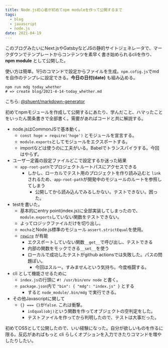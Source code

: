 ```yaml
---
title: Node.js初心者が初めてnpm moduleを作って公開するまで
tags:
  - blog
  - javascript
  - node.js
date: 2021-04-19
---
```


このブログみたいにNext.jsやGatsbyなどJSの静的サイトジェネレータで、マークダウンでテンプレートからコンテンツを素早く書き始められるcliを作り、**npm module** として公開した。

使い方は簡単。1行のコマンドで設定からファイルを生成。`npm.cofig.js`でmdを自作のテンプレに設定できる。**今日の日付(date)** も組み込める。

```shell
npm run mdg today_whether
# => create blog/2021-4-14-today_whether.md
```

こちら: [@shuent/markdown-generator](https://www.npmjs.com/package/@shuent/markdown-generator)

初めてnpmモジュールを作成して公開するにあたり、学んだこと、ハマったことをいったん箇条書きで全部書く。需要があればコードと共に解説する。

- node.jsはCommonJSで基本動く。
  - `const hoge = require('hoge')` とモジュールを宣言する。
  - `module.exports`としてモジュールをエクスポートする。
  - importなどは使うのに工夫がいる。Babelでトランスパイラする。今回はやらず。
- ユーザー定義の設定ファイルどこで設定するか迷った結果
  - `app-root-path`でプロジェクトルートパスにアクセスできる
    - しかし、ローカルでテスト用のプロジェクトを作り読み込むと `link` されるため、`app-root-path`が開発中のモジュールのルートを参照してしまう
      - 公開してから読み込んでみるしかない。テストできない。困った。
- testを書いた。
  - 基本的にentry point(index.js)に全部実装してしまったので、`module.exports`していない関数をテストできない。
  - よってロジックファイルだけを切り出し。
  - `mocha`とNode.js標準のモジュール `assert.strictEqual`を使用。
  - [`rewire`](https://www.npmjs.com/package/rewire) が有能
    - エクスポートしていない関数`__get__`で呼び出し、テストできる
    - 内部の関数をモックできる`__set__`を使う
    - ローカルで成功したテストがgithub actionsでは失敗した。パスの問題ぽい。
      - 今回はスルー。すみませんという気持ち。今度格闘する。
- cli として機能させるために
  - `index.js`の行頭に `#! /usr/bin/env node` と書く。
  - `package.json`内で `"bin": { "mdg": "index.js" }` とする
    - すると `node_module/.bin/mdg` で実行できる。
- その他Javascriptに関して
  - `{} === {}`が`false`. これは衝撃。
    - `isEqual(obj)`という関数を作ってオブジェクトの空判定をした。
    - テストファイルを作ってから判明したので、テストは大事だった。

初めてOSSとして公開したので、いい経験になった。自分が欲しいものを作るに限る。反応があればもっと cli らしくオプションを入力できたりコマンドを増やしたりしたい。
  